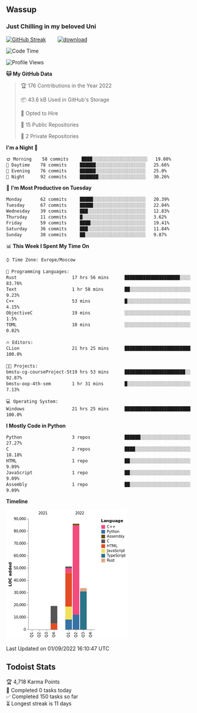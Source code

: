 ## Wassup 
### Just Chilling in my beloved Uni 

<!--
-->

[![GitHub Streak](http://github-readme-streak-stats.herokuapp.com?user=archeoss&theme=shades-of-purple&hide_border=true&date_format=j%20M%5B%20Y%5D)](https://git.io/streak-stats)&nbsp;&nbsp;&nbsp;&nbsp;&nbsp;&nbsp;&nbsp;&nbsp;[![download](https://user-images.githubusercontent.com/68448737/147796309-d8b65b1d-4dde-40d9-b03a-2b42aaa6cd43.jpeg)
](http://bmstu.ru/)

<!--START_SECTION:waka-->
![Code Time](http://img.shields.io/badge/Code%20Time-511%20hrs%202%20mins-blue)

![Profile Views](http://img.shields.io/badge/Profile%20Views-1-blue)

**🐱 My GitHub Data** 

> 🏆 176 Contributions in the Year 2022
 > 
> 📦 43.6 kB Used in GitHub's Storage 
 > 
> 💼 Opted to Hire
 > 
> 📜 15 Public Repositories 
 > 
> 🔑 2 Private Repositories  
 > 
**I'm a Night 🦉** 

```text
🌞 Morning    58 commits     ████░░░░░░░░░░░░░░░░░░░░░   19.08% 
🌆 Daytime    78 commits     ██████░░░░░░░░░░░░░░░░░░░   25.66% 
🌃 Evening    76 commits     ██████░░░░░░░░░░░░░░░░░░░   25.0% 
🌙 Night      92 commits     ███████░░░░░░░░░░░░░░░░░░   30.26%

```
📅 **I'm Most Productive on Tuesday** 

```text
Monday       62 commits     █████░░░░░░░░░░░░░░░░░░░░   20.39% 
Tuesday      67 commits     █████░░░░░░░░░░░░░░░░░░░░   22.04% 
Wednesday    39 commits     ███░░░░░░░░░░░░░░░░░░░░░░   12.83% 
Thursday     11 commits     █░░░░░░░░░░░░░░░░░░░░░░░░   3.62% 
Friday       59 commits     ████░░░░░░░░░░░░░░░░░░░░░   19.41% 
Saturday     36 commits     ███░░░░░░░░░░░░░░░░░░░░░░   11.84% 
Sunday       30 commits     ██░░░░░░░░░░░░░░░░░░░░░░░   9.87%

```


📊 **This Week I Spent My Time On** 

```text
⌚︎ Time Zone: Europe/Moscow

💬 Programming Languages: 
Rust                     17 hrs 56 mins      █████████████████████░░░░   83.76% 
Text                     1 hr 58 mins        ██░░░░░░░░░░░░░░░░░░░░░░░   9.23% 
C++                      53 mins             █░░░░░░░░░░░░░░░░░░░░░░░░   4.15% 
ObjectiveC               19 mins             ░░░░░░░░░░░░░░░░░░░░░░░░░   1.5% 
TOML                     10 mins             ░░░░░░░░░░░░░░░░░░░░░░░░░   0.82%

🔥 Editors: 
CLion                    21 hrs 25 mins      █████████████████████████   100.0%

🐱‍💻 Projects: 
bmstu-cg-courseProject-5t19 hrs 53 mins      ███████████████████████░░   92.87% 
bmstu-oop-4th-sem        1 hr 31 mins        █░░░░░░░░░░░░░░░░░░░░░░░░   7.13%

💻 Operating System: 
Windows                  21 hrs 25 mins      █████████████████████████   100.0%

```

**I Mostly Code in Python** 

```text
Python                   3 repos             ██████░░░░░░░░░░░░░░░░░░░   27.27% 
C                        2 repos             ████░░░░░░░░░░░░░░░░░░░░░   18.18% 
HTML                     1 repo              ██░░░░░░░░░░░░░░░░░░░░░░░   9.09% 
JavaScript               1 repo              ██░░░░░░░░░░░░░░░░░░░░░░░   9.09% 
Assembly                 1 repo              ██░░░░░░░░░░░░░░░░░░░░░░░   9.09%

```


**Timeline**

![Chart not found](https://raw.githubusercontent.com/archeoss/archeoss/master/charts/bar_graph.png) 


 Last Updated on 01/09/2022 16:10:47 UTC
<!--END_SECTION:waka-->

## Todoist Stats

<!-- TODO-IST:START -->
🏆  4,718 Karma Points           
🌸  Completed 0 tasks today           
✅  Completed 150 tasks so far           
⏳  Longest streak is 11 days
<!-- TODO-IST:END -->

